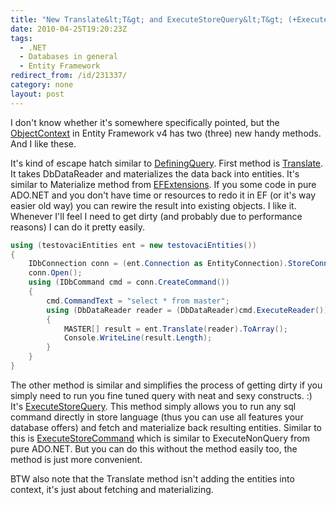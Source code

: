 ```yaml
---
title: "New Translate&lt;T&gt; and ExecuteStoreQuery&lt;T&gt; (+ExecuteStoreCommand) on ObjectContext in Entity Framework v4"
date: 2010-04-25T19:20:23Z
tags:
  - .NET
  - Databases in general
  - Entity Framework
redirect_from: /id/231337/
category: none
layout: post
---
```

I don't know whether it's somewhere specifically pointed, but the [ObjectContext][1] in Entity Framework v4 has two (three) new handy methods. And I like these.

It's kind of escape hatch similar to [DefiningQuery][2]. First method is [Translate<T>][3]. It takes DbDataReader and materializes the data back into entities. It's similar to Materialize method from [EFExtensions][4]. If you some code in pure ADO.NET and you don't have time or resources to redo it in EF (or it's way easier old way) you can rewire the result into existing objects. I like it. Whenever I'll feel I need to get dirty (and probably due to performance reasons) I can do it pretty easily.

```csharp
using (testovaciEntities ent = new testovaciEntities())
{
	IDbConnection conn = (ent.Connection as EntityConnection).StoreConnection;
	conn.Open();
	using (IDbCommand cmd = conn.CreateCommand())
	{
		cmd.CommandText = "select * from master";
		using (DbDataReader reader = (DbDataReader)cmd.ExecuteReader())
		{
			MASTER[] result = ent.Translate(reader).ToArray();
			Console.WriteLine(result.Length);
		}
	}
}
```

The other method is similar and simplifies the process of getting dirty if you simply need to run you fine tuned query with neat and sexy constructs. :) It's [ExecuteStoreQuery<T>][5]. This method simply allows you to run any sql command directly in store language (thus you can use all features your database offers) and fetch and materialize back resulting entities. Similar to this is [ExecuteStoreCommand][6] which is similar to ExecuteNonQuery from pure ADO.NET. But you can do this without the method easily too, the method is just more convenient.

BTW also note that the Translate method isn't adding the entities into context, it's just about fetching and materializing.

[1]: http://msdn.microsoft.com/en-us/library/system.data.objects.objectcontext.aspx
[2]: http://msdn.microsoft.com/en-us/library/bb738450.aspx
[3]: http://msdn.microsoft.com/en-us/library/system.data.objects.objectcontext.translate.aspx
[4]: http://code.msdn.microsoft.com/EFExtensions
[5]: http://msdn.microsoft.com/en-us/library/system.data.objects.objectcontext.executestorequery.aspx
[6]: http://msdn.microsoft.com/en-us/library/system.data.objects.objectcontext.executestorecommand.aspx
